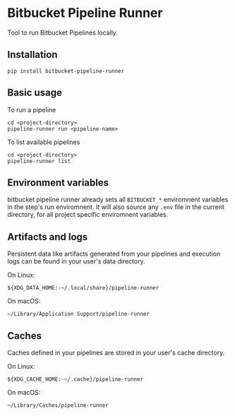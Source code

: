 # Bitbucket Pipeline Runner

Tool to run Bitbucket Pipelines locally.

## Installation
```shell
pip install bitbucket-pipeline-runner
```

## Basic usage
To run a pipeline
```shell
cd <project-directory>
pipeline-runner run <pipeline-name>
```

To list available pipelines
```shell
cd <project-directory>
pipeline-runner list
```

## Environment variables
bitbucket pipeline runner already sets all `BITBUCKET_*` enviromnent variables in the step's run enviromnent.
It will also source any `.env` file in the current directory, for all project specific enviromnent variables.

## Artifacts and logs
Persistent data like artifacts generated from your pipelines and execution logs can be found in your user's data directory.

On Linux:

    ${XDG_DATA_HOME:-~/.local/share}/pipeline-runner

On macOS:

    ~/Library/Application Support/pipeline-runner

## Caches
Caches defined in your pipelines are stored in your user's cache directory.

On Linux:

    ${XDG_CACHE_HOME:-~/.cache}/pipeline-runner

On macOS:

    ~/Library/Caches/pipeline-runner
